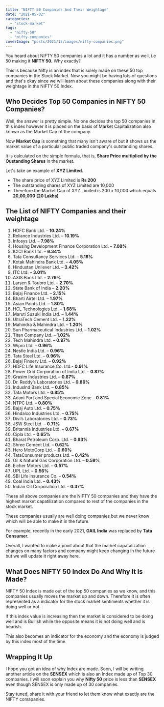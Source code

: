```yaml
---
title: "NIFTY 50 Companies And Their Weightage"
date: "2021-05-02"
categories: 
  - "stock-market"
tags: 
  - "nifty-50"
  - "nifty-companies"
coverImage: "posts/2021/15/images/nifty-companies.png"
---
```


You heard about NIFTY 50 companies a lot and it has a number as well, i.e 50 making it **NIFTY 50.** Why exactly?

This is because Nifty is an index that is solely made on these 50 top companies in the Stock Market. Now you might be having lots of questions and that's okay since we will learn about these companies along with their weightage in the NIFTY 50 Index.

## Who Decides Top 50 Companies in NIFTY 50 Companies?

Well, the answer is pretty simple. No one decides the top 50 companies in this index however it is placed on the basis of Market Capitalization also known as the Market Cap of the company.

Now **Market Cap** is something that many isn't aware of but it shows us the market value of a particular public traded company's outstanding shares.

It is calculated on the simple formula, that is, **Share Price multiplied by the Oustanding Shares** in the market.

Let's take an example of **XYZ Limited.**

- The share price of XYZ Limited is **Rs 200**
- The outstanding shares of XYZ Limited are 10,000
- Therefore the Market Cap of XYZ Limited is 200 x 10,000 which equals **20,00,000 (20 Lakhs)**

## The List of NIFTY Companies and their weightage

1. HDFC Bank Ltd. – **10.24%**
2. Reliance Industries Ltd. – **10.19%**
3. Infosys Ltd. – **7.98%**
4. Housing Development Finance Corporation Ltd. – **7.08%**
5. ICICI Bank Ltd. – **6.34%**
6. Tata Consultancy Services Ltd. – **5.18%**
7. Kotak Mahindra Bank Ltd. – **4.05%**
8. Hindustan Unilever Ltd. – **3.42%**
9. ITC Ltd. – **3.01%**
10. AXIS Bank Ltd. – **2.76%**
11. Larsen & Toubro Ltd. – **2.70%**
12. State Bank of India – **2.20%**
13. Bajaj Finance Ltd. – **2.15%**
14. Bharti Airtel Ltd. – **1.97%**
15. Asian Paints Ltd. – **1.80%**
16. HCL Technologies Ltd. – **1.68%**
17. Maruti Suzuki India Ltd. – **1.44%**
18. UltraTech Cement Ltd. – **1.22%**
19. Mahindra & Mahindra Ltd. – **1.20%**
20. Sun Pharmaceutical Industries Ltd. – **1.02%**
21. Titan Company Ltd. – **1.02%**
22. Tech Mahindra Ltd. – **0.97%**
23. Wipro Ltd. – **0.96%**
24. Nestle India Ltd. – **0.96%**
25. Tata Steel Ltd. – **0.96%**
26. Bajaj Finserv Ltd. – **0.92%**
27. HDFC Life Insurance Co. Ltd.- **0.91%**
28. Power Grid Corporation of India Ltd. – **0.87%**
29. Grasim Industries Ltd. – **0.87%**
30. Dr. Reddy’s Laboratories Ltd. – **0.86%**
31. IndusInd Bank Ltd. – **0.85%**
32. Tata Motors Ltd. – **0.85%**
33. Adani Port and Special Economic Zone – **0.81%**
34. NTPC Ltd. – **0.80%**
35. Bajaj Auto Ltd. – **0.75%**
36. Hindalco Industries Ltd. – **0.75%**
37. Divi’s Laboratories Ltd. – **0.73%**
38. JSW Steel Ltd. – **0.71%**
39. Britannia Industries Ltd. – **0.67%**
40. Cipla Ltd. – **0.65%**
41. Bharat Petroleum Corp. Ltd. – **0.63%**
42. Shree Cement Ltd. – **0.62%**
43. Hero MotoCorp Ltd. – **0.60%**
44. TataConsumer products Ltd. – **0.42%**
45. Oil & Natural Gas Corporation Ltd. – **0.59%**
46. Eicher Motors Ltd. – **0.57%**
47. UPL Ltd. – **0.56%**
48. SBI Life Insurance Co. – **0.54%**
49. Coal India Ltd. – **0.43%**
50. Indian Oil Corporation Ltd. – **0.37%**

These all above companies are the NIFTY 50 companies and they have the highest market capatilization compared to rest of the companies in the stock market.

These companies usually are well doing companies but we never know which will be able to make it in the future.

For example, recently in the early 2021, **GAIL India** was replaced by **Tata Consumer.**

Overall, I wanted to make a point about that the market capatalization changes on many factors and company might keep changing in the future but we will update it right away here.

## What Does NIFTY 50 Index Do And Why It Is Made?

NIFTY 50 Index is made out of the top 50 companies as we know, and this companies usually moves the market up and down. Therefore it is often represented as a indicator for the stock market sentiments whether it is doing well or not.

If this index value is increasing then the market is considered to be doing well and is Bullish while the opposite means it is not doing well and is bearish.

This also becomes an indicator for the economy and the economy is judged by this index most of the time.

## Wrapping It Up

I hope you got an idea of why Index are made. Soon, I will be writing another article on the **SENSEX** which is also an Index made up of Top 30 companies. I will soon explain you why **Nifty 50** price is less than **SENSEX** even though SENSEX is only made up of 30 companies.

Stay tuned, share it with your friend to let them know what exactly are the NIFTY comapanies.
